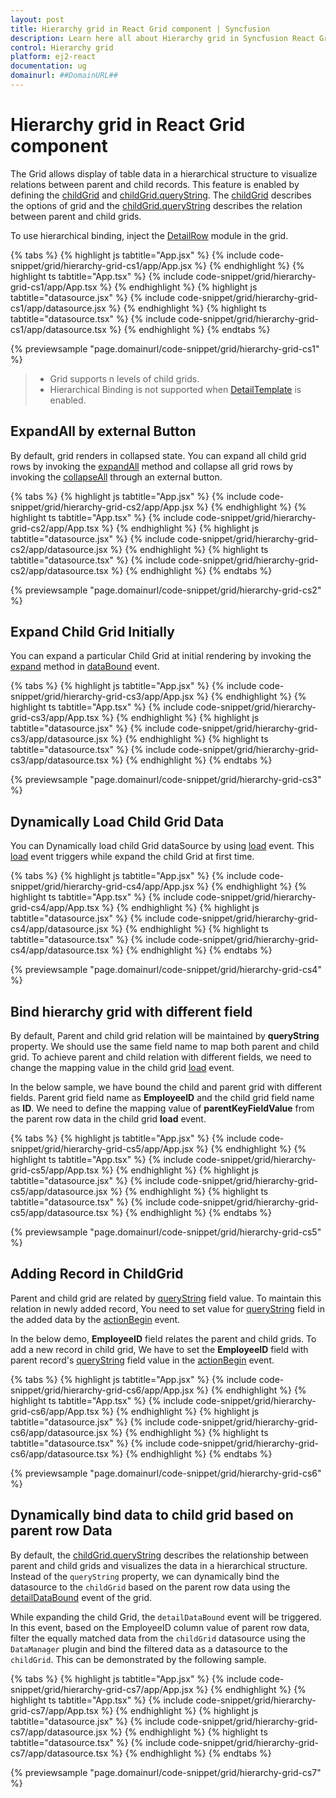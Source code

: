 ```yaml
---
layout: post
title: Hierarchy grid in React Grid component | Syncfusion
description: Learn here all about Hierarchy grid in Syncfusion React Grid component of Syncfusion Essential JS 2 and more.
control: Hierarchy grid 
platform: ej2-react
documentation: ug
domainurl: ##DomainURL##
---
```


# Hierarchy grid in React Grid component

The Grid allows display of table data in a hierarchical structure to visualize relations between parent and child records.
This feature is enabled by defining the [childGrid](https://ej2.syncfusion.com/react/documentation/api/grid/#childgrid) and [childGrid.queryString](https://ej2.syncfusion.com/react/documentation/api/grid/#querystring). The [childGrid](https://ej2.syncfusion.com/react/documentation/api/grid/#childgrid) describes the options of grid and the [childGrid.queryString](https://ej2.syncfusion.com/react/documentation/api/grid/#querystring) describes the relation between parent and child grids.

To use hierarchical binding, inject the [DetailRow](https://ej2.syncfusion.com/react/documentation/api/grid/detailRow/) module in the grid.

{% tabs %}
{% highlight js tabtitle="App.jsx" %}
{% include code-snippet/grid/hierarchy-grid-cs1/app/App.jsx %}
{% endhighlight %}
{% highlight ts tabtitle="App.tsx" %}
{% include code-snippet/grid/hierarchy-grid-cs1/app/App.tsx %}
{% endhighlight %}
{% highlight js tabtitle="datasource.jsx" %}
{% include code-snippet/grid/hierarchy-grid-cs1/app/datasource.jsx %}
{% endhighlight %}
{% highlight ts tabtitle="datasource.tsx" %}
{% include code-snippet/grid/hierarchy-grid-cs1/app/datasource.tsx %}
{% endhighlight %}
{% endtabs %}

 {% previewsample "page.domainurl/code-snippet/grid/hierarchy-grid-cs1" %}

> * Grid supports n levels of child grids.
> * Hierarchical Binding is not supported when [DetailTemplate](https://ej2.syncfusion.com/react/documentation/api/grid/#detailtemplate) is enabled.

## ExpandAll by external Button

By default, grid renders in collapsed state. You can expand all child grid rows by invoking the [expandAll](https://ej2.syncfusion.com/react/documentation/api/grid/detailRow/#expandall) method and collapse all grid rows by invoking the [collapseAll](https://ej2.syncfusion.com/react/documentation/api/grid/detailRow/#collapseall) through an external button.

{% tabs %}
{% highlight js tabtitle="App.jsx" %}
{% include code-snippet/grid/hierarchy-grid-cs2/app/App.jsx %}
{% endhighlight %}
{% highlight ts tabtitle="App.tsx" %}
{% include code-snippet/grid/hierarchy-grid-cs2/app/App.tsx %}
{% endhighlight %}
{% highlight js tabtitle="datasource.jsx" %}
{% include code-snippet/grid/hierarchy-grid-cs2/app/datasource.jsx %}
{% endhighlight %}
{% highlight ts tabtitle="datasource.tsx" %}
{% include code-snippet/grid/hierarchy-grid-cs2/app/datasource.tsx %}
{% endhighlight %}
{% endtabs %}

 {% previewsample "page.domainurl/code-snippet/grid/hierarchy-grid-cs2" %}

## Expand Child Grid Initially

You can expand a particular Child Grid at initial rendering by invoking the [expand](https://ej2.syncfusion.com/react/documentation/api/grid/detailRow/#expand) method in [dataBound](https://ej2.syncfusion.com/react/documentation/api/grid/#databound) event.

{% tabs %}
{% highlight js tabtitle="App.jsx" %}
{% include code-snippet/grid/hierarchy-grid-cs3/app/App.jsx %}
{% endhighlight %}
{% highlight ts tabtitle="App.tsx" %}
{% include code-snippet/grid/hierarchy-grid-cs3/app/App.tsx %}
{% endhighlight %}
{% highlight js tabtitle="datasource.jsx" %}
{% include code-snippet/grid/hierarchy-grid-cs3/app/datasource.jsx %}
{% endhighlight %}
{% highlight ts tabtitle="datasource.tsx" %}
{% include code-snippet/grid/hierarchy-grid-cs3/app/datasource.tsx %}
{% endhighlight %}
{% endtabs %}

 {% previewsample "page.domainurl/code-snippet/grid/hierarchy-grid-cs3" %}

## Dynamically Load Child Grid Data

You can Dynamically load child Grid dataSource by using [load](https://ej2.syncfusion.com/react/documentation/api/grid/#load) event. This [load](https://ej2.syncfusion.com/react/documentation/api/grid/#load) event triggers while expand the child Grid at first time.

{% tabs %}
{% highlight js tabtitle="App.jsx" %}
{% include code-snippet/grid/hierarchy-grid-cs4/app/App.jsx %}
{% endhighlight %}
{% highlight ts tabtitle="App.tsx" %}
{% include code-snippet/grid/hierarchy-grid-cs4/app/App.tsx %}
{% endhighlight %}
{% highlight js tabtitle="datasource.jsx" %}
{% include code-snippet/grid/hierarchy-grid-cs4/app/datasource.jsx %}
{% endhighlight %}
{% highlight ts tabtitle="datasource.tsx" %}
{% include code-snippet/grid/hierarchy-grid-cs4/app/datasource.tsx %}
{% endhighlight %}
{% endtabs %}

 {% previewsample "page.domainurl/code-snippet/grid/hierarchy-grid-cs4" %}

## Bind hierarchy grid with different field

By default, Parent and child grid relation will be maintained by **queryString** property. We should use the same field name to map both parent and child grid. To achieve parent and child relation with different fields, we need to change the mapping value in the child grid [load](https://ej2.syncfusion.com/react/documentation/api/grid/#load) event.

In the below sample, we have bound the child and parent grid with different fields. Parent grid field name as **EmployeeID** and the child grid field name as **ID**. We need to define the mapping value of **parentKeyFieldValue** from the parent row data in the child grid **load** event.

{% tabs %}
{% highlight js tabtitle="App.jsx" %}
{% include code-snippet/grid/hierarchy-grid-cs5/app/App.jsx %}
{% endhighlight %}
{% highlight ts tabtitle="App.tsx" %}
{% include code-snippet/grid/hierarchy-grid-cs5/app/App.tsx %}
{% endhighlight %}
{% highlight js tabtitle="datasource.jsx" %}
{% include code-snippet/grid/hierarchy-grid-cs5/app/datasource.jsx %}
{% endhighlight %}
{% highlight ts tabtitle="datasource.tsx" %}
{% include code-snippet/grid/hierarchy-grid-cs5/app/datasource.tsx %}
{% endhighlight %}
{% endtabs %}

 {% previewsample "page.domainurl/code-snippet/grid/hierarchy-grid-cs5" %}

## Adding Record in ChildGrid

Parent and child grid are related by [queryString](https://ej2.syncfusion.com/react/documentation/api/grid/#querystring) field value.
To maintain this relation in newly added record, You need to set value for [queryString](https://ej2.syncfusion.com/react/documentation/api/grid/#querystring) field in the added data by the [actionBegin](https://ej2.syncfusion.com/react/documentation/api/grid/#actionbegin) event.

In the below demo, **EmployeeID** field relates the parent and child grids. To add a new record in child grid, We have to set the **EmployeeID** field with parent record's [queryString](https://ej2.syncfusion.com/react/documentation/api/grid/#querystring) field value in the [actionBegin](https://ej2.syncfusion.com/react/documentation/api/grid/#actionbegin) event.

{% tabs %}
{% highlight js tabtitle="App.jsx" %}
{% include code-snippet/grid/hierarchy-grid-cs6/app/App.jsx %}
{% endhighlight %}
{% highlight ts tabtitle="App.tsx" %}
{% include code-snippet/grid/hierarchy-grid-cs6/app/App.tsx %}
{% endhighlight %}
{% highlight js tabtitle="datasource.jsx" %}
{% include code-snippet/grid/hierarchy-grid-cs6/app/datasource.jsx %}
{% endhighlight %}
{% highlight ts tabtitle="datasource.tsx" %}
{% include code-snippet/grid/hierarchy-grid-cs6/app/datasource.tsx %}
{% endhighlight %}
{% endtabs %}

 {% previewsample "page.domainurl/code-snippet/grid/hierarchy-grid-cs6" %}

## Dynamically bind data to child grid based on parent row Data

By default, the [childGrid.queryString](https://ej2.syncfusion.com/react/documentation/api/grid/#querystring) describes the relationship between parent and child grids and visualizes the data in a hierarchical structure. Instead of the `queryString` property, we can dynamically bind the datasource to the `childGrid` based on the parent row data using the [detailDataBound](https://ej2.syncfusion.com/react/documentation/api/grid/#detaildatabound) event of the grid.

While expanding the child Grid, the `detailDataBound` event will be triggered. In this event, based on the EmployeeID column value of parent row data, filter the equally matched data from the `childGrid` datasource using the `DataManager` plugin and bind the filtered data as a datasource to the `childGrid`. This can be demonstrated by the following sample.

{% tabs %}
{% highlight js tabtitle="App.jsx" %}
{% include code-snippet/grid/hierarchy-grid-cs7/app/App.jsx %}
{% endhighlight %}
{% highlight ts tabtitle="App.tsx" %}
{% include code-snippet/grid/hierarchy-grid-cs7/app/App.tsx %}
{% endhighlight %}
{% highlight js tabtitle="datasource.jsx" %}
{% include code-snippet/grid/hierarchy-grid-cs7/app/datasource.jsx %}
{% endhighlight %}
{% highlight ts tabtitle="datasource.tsx" %}
{% include code-snippet/grid/hierarchy-grid-cs7/app/datasource.tsx %}
{% endhighlight %}
{% endtabs %}

 {% previewsample "page.domainurl/code-snippet/grid/hierarchy-grid-cs7" %}